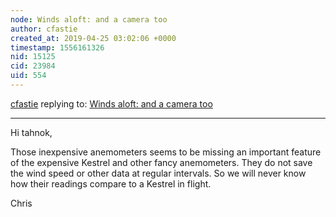 ```yaml
---
node: Winds aloft: and a camera too
author: cfastie
created_at: 2019-04-25 03:02:06 +0000
timestamp: 1556161326
nid: 15125
cid: 23984
uid: 554
---
```




[cfastie](../profile/cfastie) replying to: [Winds aloft: and a camera too](../notes/cfastie/10-28-2017/winds-aloft-and-a-camera-too)

----
Hi tahnok,  

Those inexpensive anemometers seems to be missing an important feature of the expensive Kestrel and other fancy anemometers. They do not save the wind speed or other data at regular intervals. So we will never know how their readings compare to a Kestrel in flight.

Chris